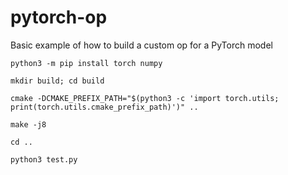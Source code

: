 # pytorch-op

Basic example of how to build a custom op for a PyTorch model

```
python3 -m pip install torch numpy

mkdir build; cd build

cmake -DCMAKE_PREFIX_PATH="$(python3 -c 'import torch.utils; print(torch.utils.cmake_prefix_path)')" ..

make -j8

cd ..

python3 test.py
```
